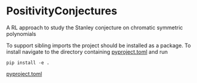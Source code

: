 # PositivityConjectures
A RL approach to study the Stanley conjecture on chromatic symmetric polynomials

To support sibling imports the project should be installed as a package. To install navigate to the directory containing [pyproject.toml](pyproject.toml) and run
```
pip install -e .
```
[pyproject.toml](classes.png)